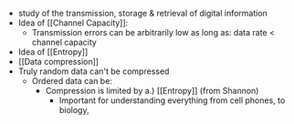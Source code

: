 - study of the transmission, storage & retrieval of digital information
- Idea of [[Channel Capacity]]:
	- Transmission errors can be arbitrarily low as long as:
		data rate < channel capacity
- Idea of [[Entropy]]
- [[Data compression]]
- Truly random data can't be compressed
	- Ordered data can be:
		- Compression is limited by a.) [[Entropy]] (from Shannon)
			- Important for understanding everything from cell phones, to biology,